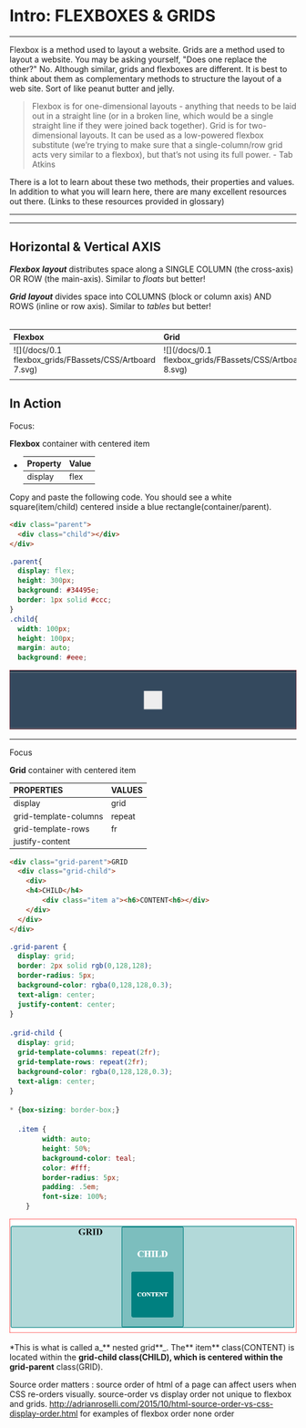 # Intro: FLEXBOXES & GRIDS

---

Flexbox is a method used to layout a website. Grids are a method used to layout a website. You may be asking yourself, "Does one replace the other?" No. Although similar, grids and flexboxes are different. It is best to think about them as complementary methods to structure the layout of a web site. Sort of like peanut butter and jelly.

> Flexbox is for one-dimensional layouts - anything that needs to be laid out in a straight line \(or in a broken line, which would be a single straight line if they were joined back together\). Grid is for two-dimensional layouts. It can be used as a low-powered flexbox substitute \(we’re trying to make sure that a single-column/row grid acts very similar to a flexbox\), but that’s not using its full power. - Tab Atkins

There is a lot to learn about these two methods, their properties and values.  In addition to what you will learn here, there are  many excellent resources out there. \(Links to these resources provided in glossary\)

---

---

## Horizontal & Vertical AXIS

_**Flexbox** **layout**_ distributes space along a SINGLE COLUMN \(the cross-axis\) OR ROW \(the main-axis\). Similar to _floats_ but better!

_**Grid** **layout**_ divides space into COLUMNS \(block or column axis\) AND ROWS \(inline or row axis\). Similar to _tables_ but better!

###### 

| Flexbox | Grid |
| :--- | :--- |
| ![](/docs/0.1 flexbox_grids/FBassets/CSS/Artboard 7.svg) | ![](/docs/0.1 flexbox_grids/FBassets/CSS/Artboard 8.svg) |
|  |  |

## In Action

Focus:

**Flexbox** container with centered item

* | Property | Value |
  | :--- | :--- |
  | display | flex |

Copy and paste the following code. You should see a white square\(item/child\) centered inside a blue rectangle\(container/parent\).

```html
<div class="parent">
  <div class="child"></div>
</div>
```

```css
.parent{
  display: flex;
  height: 300px;
  background: #34495e;
  border: 1px solid #ccc;
}
.child{
  width: 100px;
  height: 100px;
  margin: auto;
  background: #eee;
```

![parent/child\(flexbox\)](./FBassets/FB_center.PNG)

---

Focus

**Grid** container with centered item

| PROPERTIES | VALUES |
| :--- | :--- |
| display | grid |
| grid-template-columns | repeat |
| grid-template-rows | fr |
| justify-content |  |

```html
<div class="grid-parent">GRID
  <div class="grid-child">
    <div>
    <h4>CHILD</h4>
        <div class="item a"><h6>CONTENT<h6></div>
    </div>
  </div>
</div>
```

```css
.grid-parent {
  display: grid;
  border: 2px solid rgb(0,128,128);
  border-radius: 5px;
  background-color: rgba(0,128,128,0.3);
  text-align: center;
  justify-content: center;
}

.grid-child {
  display: grid;
  grid-template-columns: repeat(2fr);
  grid-template-rows: repeat(2fr);
  background-color: rgba(0,128,128,0.3);
  text-align: center;
}

* {box-sizing: border-box;}

  .item {
        width: auto;
        height: 50%;
        background-color: teal;
        color: #fff;
        border-radius: 5px;
        padding: .5em;
        font-size: 100%;
    }
```

![parent/child/content\(grid\)](./FBassets/centered_grid.PNG)

\*This is what is called a_** nested grid**_.  The** item** class\(CONTENT\) is located within the **grid-child **class\(CHILD\), which is centered within the** grid-parent** class\(GRID\).



Source order matters : source order of html of a page can affect users when CSS re-orders visually.  source-order vs display order not unique to flexbox and grids.  http://adrianroselli.com/2015/10/html-source-order-vs-css-display-order.html for examples of flexbox order none order

